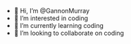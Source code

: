 - 👋 Hi, I’m @GannonMurray
- 👀 I’m interested in coding
- 🌱 I’m currently learning coding
- 💞️ I’m looking to collaborate on coding

<!---
GannonMurray/GannonMurray is a ✨ special ✨ repository because its `README.md` (this file) appears on your GitHub profile.
You can click the Preview link to take a look at your changes.
--->
